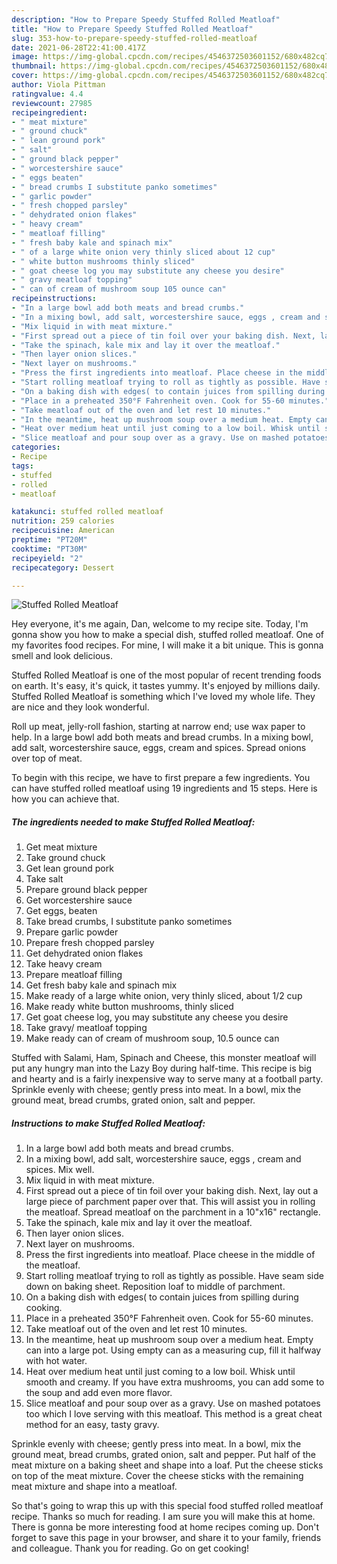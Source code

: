 ```yaml
---
description: "How to Prepare Speedy Stuffed Rolled Meatloaf"
title: "How to Prepare Speedy Stuffed Rolled Meatloaf"
slug: 353-how-to-prepare-speedy-stuffed-rolled-meatloaf
date: 2021-06-28T22:41:00.417Z
image: https://img-global.cpcdn.com/recipes/4546372503601152/680x482cq70/stuffed-rolled-meatloaf-recipe-main-photo.jpg
thumbnail: https://img-global.cpcdn.com/recipes/4546372503601152/680x482cq70/stuffed-rolled-meatloaf-recipe-main-photo.jpg
cover: https://img-global.cpcdn.com/recipes/4546372503601152/680x482cq70/stuffed-rolled-meatloaf-recipe-main-photo.jpg
author: Viola Pittman
ratingvalue: 4.4
reviewcount: 27985
recipeingredient:
- " meat mixture"
- " ground chuck"
- " lean ground pork"
- " salt"
- " ground black pepper"
- " worcestershire sauce"
- " eggs beaten"
- " bread crumbs I substitute panko sometimes"
- " garlic powder"
- " fresh chopped parsley"
- " dehydrated onion flakes"
- " heavy cream"
- " meatloaf filling"
- " fresh baby kale and spinach mix"
- " of a large white onion very thinly sliced about 12 cup"
- " white button mushrooms thinly sliced"
- " goat cheese log you may substitute any cheese you desire"
- " gravy meatloaf topping"
- " can of cream of mushroom soup 105 ounce can"
recipeinstructions:
- "In a large bowl add both meats and bread crumbs."
- "In a mixing bowl, add salt, worcestershire sauce, eggs , cream and spices. Mix well."
- "Mix liquid in with meat mixture."
- "First spread out a piece of tin foil over your baking dish. Next, lay out a large piece of parchment paper over that. This will assist you in rolling the meatloaf. Spread meatloaf on the parchment in a 10&#34;x16&#34; rectangle."
- "Take the spinach, kale mix and lay it over the meatloaf."
- "Then layer onion slices."
- "Next layer on mushrooms."
- "Press the first ingredients into meatloaf. Place cheese in the middle of the meatloaf."
- "Start rolling meatloaf trying to roll as tightly as possible. Have seam side down on baking sheet. Reposition loaf to middle of parchment."
- "On a baking dish with edges( to contain juices from spilling during cooking."
- "Place in a preheated 350°F Fahrenheit oven. Cook for 55-60 minutes."
- "Take meatloaf out of the oven and let rest 10 minutes."
- "In the meantime, heat up mushroom soup over a medium heat. Empty can into a large pot. Using empty can as a measuring cup, fill it halfway with hot water."
- "Heat over medium heat until just coming to a low boil. Whisk until smooth and creamy. If you have extra mushrooms, you can add some to the soup and add even more flavor."
- "Slice meatloaf and pour soup over as a gravy. Use on mashed potatoes too which I love serving with this meatloaf.     This method is a great cheat method for an easy, tasty gravy."
categories:
- Recipe
tags:
- stuffed
- rolled
- meatloaf

katakunci: stuffed rolled meatloaf 
nutrition: 259 calories
recipecuisine: American
preptime: "PT20M"
cooktime: "PT30M"
recipeyield: "2"
recipecategory: Dessert

---
```



![Stuffed Rolled Meatloaf](https://img-global.cpcdn.com/recipes/4546372503601152/680x482cq70/stuffed-rolled-meatloaf-recipe-main-photo.jpg)

Hey everyone, it's me again, Dan, welcome to my recipe site. Today, I'm gonna show you how to make a special dish, stuffed rolled meatloaf. One of my favorites food recipes. For mine, I will make it a bit unique. This is gonna smell and look delicious.

Stuffed Rolled Meatloaf is one of the most popular of recent trending foods on earth. It's easy, it's quick, it tastes yummy. It's enjoyed by millions daily. Stuffed Rolled Meatloaf is something which I've loved my whole life. They are nice and they look wonderful.

Roll up meat, jelly-roll fashion, starting at narrow end; use wax paper to help. In a large bowl add both meats and bread crumbs. In a mixing bowl, add salt, worcestershire sauce, eggs, cream and spices. Spread onions over top of meat.


To begin with this recipe, we have to first prepare a few ingredients. You can have stuffed rolled meatloaf using 19 ingredients and 15 steps. Here is how you can achieve that.

<!--inarticleads1-->

##### The ingredients needed to make Stuffed Rolled Meatloaf:

1. Get  meat mixture
1. Take  ground chuck
1. Get  lean ground pork
1. Take  salt
1. Prepare  ground black pepper
1. Get  worcestershire sauce
1. Get  eggs, beaten
1. Take  bread crumbs, I substitute panko sometimes
1. Prepare  garlic powder
1. Prepare  fresh chopped parsley
1. Get  dehydrated onion flakes
1. Take  heavy cream
1. Prepare  meatloaf filling
1. Get  fresh baby kale and spinach mix
1. Make ready  of a large white onion, very thinly sliced, about 1/2 cup
1. Make ready  white button mushrooms, thinly sliced
1. Get  goat cheese log, you may substitute any cheese you desire
1. Take  gravy/ meatloaf topping
1. Make ready  can of cream of mushroom soup, 10.5 ounce can


Stuffed with Salami, Ham, Spinach and Cheese, this monster meatloaf will put any hungry man into the Lazy Boy during half-time. This recipe is big and hearty and is a fairly inexpensive way to serve many at a football party. Sprinkle evenly with cheese; gently press into meat. In a bowl, mix the ground meat, bread crumbs, grated onion, salt and pepper. 

<!--inarticleads2-->

##### Instructions to make Stuffed Rolled Meatloaf:

1. In a large bowl add both meats and bread crumbs.
1. In a mixing bowl, add salt, worcestershire sauce, eggs , cream and spices. Mix well.
1. Mix liquid in with meat mixture.
1. First spread out a piece of tin foil over your baking dish. Next, lay out a large piece of parchment paper over that. This will assist you in rolling the meatloaf. Spread meatloaf on the parchment in a 10&#34;x16&#34; rectangle.
1. Take the spinach, kale mix and lay it over the meatloaf.
1. Then layer onion slices.
1. Next layer on mushrooms.
1. Press the first ingredients into meatloaf. Place cheese in the middle of the meatloaf.
1. Start rolling meatloaf trying to roll as tightly as possible. Have seam side down on baking sheet. Reposition loaf to middle of parchment.
1. On a baking dish with edges( to contain juices from spilling during cooking.
1. Place in a preheated 350°F Fahrenheit oven. Cook for 55-60 minutes.
1. Take meatloaf out of the oven and let rest 10 minutes.
1. In the meantime, heat up mushroom soup over a medium heat. Empty can into a large pot. Using empty can as a measuring cup, fill it halfway with hot water.
1. Heat over medium heat until just coming to a low boil. Whisk until smooth and creamy. If you have extra mushrooms, you can add some to the soup and add even more flavor.
1. Slice meatloaf and pour soup over as a gravy. Use on mashed potatoes too which I love serving with this meatloaf.     This method is a great cheat method for an easy, tasty gravy.


Sprinkle evenly with cheese; gently press into meat. In a bowl, mix the ground meat, bread crumbs, grated onion, salt and pepper. Put half of the meat mixture on a baking sheet and shape into a loaf. Put the cheese sticks on top of the meat mixture. Cover the cheese sticks with the remaining meat mixture and shape into a meatloaf. 

So that's going to wrap this up with this special food stuffed rolled meatloaf recipe. Thanks so much for reading. I am sure you will make this at home. There is gonna be more interesting food at home recipes coming up. Don't forget to save this page in your browser, and share it to your family, friends and colleague. Thank you for reading. Go on get cooking!
